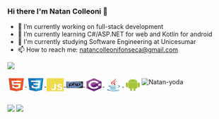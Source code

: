 ### Hi there I'm Natan Colleoni 👋

- 🔭 I’m currently working on full-stack development
- 🌱 I’m currently learning C#/ASP.NET for web and Kotlin for android
- 🌱 I'm currently studying Software Engineering at Unicesumar
- 📫 How to reach me: natancolleonifonseca@gmail.com

<div>
  <a href="https://github.com/natancolleoni">
  <img height="180em" src="https://github-readme-stats.vercel.app/api/top-langs/?username=natancolleoni&layout=compact&langs_count=7&theme=tokyonight"/>
</div>
  
<div style="display: inline_block"><br>
  <img align="center" alt="Natan-HTML" height="30" width="40" src="https://raw.githubusercontent.com/devicons/devicon/master/icons/html5/html5-original.svg">
  <img align="center" alt="Natan-CSS" height="30" width="40" src="https://raw.githubusercontent.com/devicons/devicon/master/icons/css3/css3-original.svg">
  <img align="center" alt="Natan-Js" height="30" width="40" src="https://raw.githubusercontent.com/devicons/devicon/master/icons/javascript/javascript-plain.svg">
  <img align="center" alt="Natan-PHP" height="30" width="40" src="https://raw.githubusercontent.com/devicons/devicon/master/icons/php/php-original.svg">
  <img align="center" alt="Natan-Csharp" height="30" width="40" src="https://raw.githubusercontent.com/devicons/devicon/master/icons/csharp/csharp-original.svg">
  <img align="center" alt="Natan-Java" height="30" width="40" src="https://raw.githubusercontent.com/devicons/devicon/master/icons/java/java-original.svg">
  <img align="center" alt="Natan-Android" height="30" width="40" src="https://raw.githubusercontent.com/devicons/devicon/master/icons/android/android-original.svg">
  <img align="right" alt="Natan-yoda" height="200" width="200" src="https://i.pinimg.com/originals/57/2a/1c/572a1cb7e19e86283f0e38fc11d26753.gif">
</div>

 ##
  
<div> 
  <a href = "mailto:natancolleonifonseca@gmail.com"><img src="https://img.shields.io/badge/-Gmail-%23333?style=for-the-badge&logo=gmail&logoColor=white" target="_blank"></a>
  <a href="https://www.linkedin.com/in/natan-colleoni-fonseca-3533071a7/" target="_blank"><img src="https://img.shields.io/badge/-LinkedIn-%230077B5?style=for-the-badge&logo=linkedin&logoColor=white" target="_blank"></a> 
</div>
